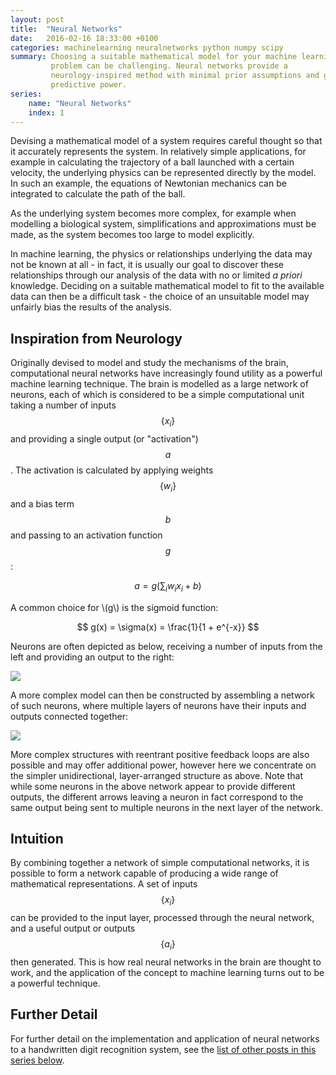 ```yaml
---
layout: post
title:  "Neural Networks"
date:   2016-02-16 18:33:00 +0100
categories: machinelearning neuralnetworks python numpy scipy
summary: Choosing a suitable mathematical model for your machine learning
         problem can be challenging. Neural networks provide a
         neurology-inspired method with minimal prior assumptions and great
         predictive power.
series:
    name: "Neural Networks"
    index: 1
---
```


Devising a mathematical model of a system requires careful thought so that it
accurately represents the system. In relatively simple applications, for
example in calculating the trajectory of a ball launched with a certain
velocity, the underlying physics can be represented directly by the model. In
such an example, the equations of Newtonian mechanics can be integrated to
calculate the path of the ball.

As the underlying system becomes more complex, for example when modelling a
biological system, simplifications and approximations must be made, as the
system becomes too large to model explicitly.

In machine learning, the physics or relationships underlying the data may not
be known at all - in fact, it is usually our goal to discover these
relationships through our analysis of the data with no or limited _a priori_
knowledge. Deciding on a suitable mathematical model to fit to the available
data can then be a difficult task - the choice of an unsuitable model may
unfairly bias the results of the analysis.

## Inspiration from Neurology

Originally devised to model and study the mechanisms of the brain,
computational neural networks have increasingly found utility as a powerful
machine learning technique. The brain is modelled as a large network of
neurons, each of which is considered to be a simple computational unit taking
a number of inputs $$\{x_i\}$$ and providing a single output (or "activation")
$$a$$. The activation is calculated by applying weights $$\{w_i\}$$ and a bias
term $$b$$ and passing to an activation function $$g$$:

$$ a = g \left( \sum_i w_i x_i + b \right) $$

A common choice for \\(g\\) is the sigmoid function:

$$ g(x) = \sigma(x) = \frac{1}{1 + e^{-x}} $$

Neurons are often depicted as below, receiving a number of inputs from the left
and providing an output to the right:

<img class="centered" src="{{ site.baseurl }}public/nn/single-neuron.svg" />

A more complex model can then be constructed by assembling a network of such
neurons, where multiple layers of neurons have their inputs and outputs
connected together:

<img class="centered" src="{{ site.baseurl }}public/nn/simple-network.svg" />

More complex structures with reentrant positive feedback loops are also
possible and may offer additional power, however here we concentrate on the
simpler unidirectional, layer-arranged structure as above. Note that while some
neurons in the above network appear to provide different outputs, the different
arrows leaving a neuron in fact correspond to the same output being sent to
multiple neurons in the next layer of the network.

## Intuition

By combining together a network of simple computational networks, it is
possible to form a network capable of producing a wide range of mathematical
representations. A set of inputs $$\{x_i\}$$ can be provided to the input
layer, processed through the neural network, and a useful output or outputs
$$\{a_i\}$$ then generated. This is how real neural networks in the brain are
thought to work, and the application of the concept to machine learning turns
out to be a powerful technique.

## Further Detail

For further detail on the implementation and application of neural networks to
a handwritten digit recognition system, see the [list of other posts in this
series below](#series-posts).

